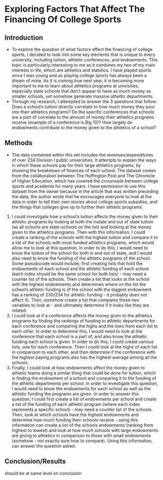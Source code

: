 # Exploring Factors That Affect The Financing Of College Sports
 
## Introduction
- To explore the question of what factors effect the financing of college sports, I decided to look into some key elements that is unique to every university, including tuition, athletic conferences, and endowments. This topic is particularly interesting to me as it combines my two of my main interests in life, which are athletics and statstics. I have played sports since I was young and as playing college sports has always been a dream of mine. As it is coming true next year, it is becoming more important to me to learn about athletics programs at univisities, especially state schools that don't appear to have as much money as smaller schools, yet somehow generate massive atheltic departments. 
- Through my research, I attempted to answer the 3 questions that follow: Does a school’s tuition directly correlate to how much money they pour into their athletics programs? Do the specific conferences that schools are a part of correlate to the amount of money their athletics programs receive (example of a conference is Big 10)? How largely do endowments contribute to the money given to the athletics of a school? 

## Methods
- The data contained within this set includes the revenues/expenditures of over 234 Division I public universities. It attempts to explain the ways in which these schools pay for their large athletics programs, by showing the breakdown of finances of each school. The dataset comes from the collaboration between The Huffington Post and The Chronicle of Higher Education, which has covered the crossroads between college sports and academia for many years. I have permission to use this dataset from the owner because in the article that was written preceding the data, the author wrote that he encourages everyone to look at the data in order to tell their own stories about college sports subsidies, and the things that colleges give up to further their athletic programs.  

1. I could investigate how a school’s tuition affects the money given to their athletic programs by looking at both the instate and out of state tuition (as all schools are state-schools on the list) and looking at the money given to the athletics programs. Then with this information, I could create a ranking of the schools with the highest tuition and compare it to a list of the schools with most funded athletics programs, which would allow me to look at this question. In order to do this, I would need to know the tuition of the school for both in and out of state, and I would also need to know the funding of the athletic programs of the school. Some pseudocode would include, first creating lists that hold the endowments of each school and the athletic funding of each school (each index should be the same school for both lists) - may need a counter list of the schools. Then create a list that looks at the school with the highest endowments and determines where on the list the school’s athletic funding is (if the school with the biggest endowment has a ranking of 230/234 for athletic funding - it probably does not affect it). Then, somehow create a list that compares these two variables to look at - and ultimately determine if it looks like they are related. 
2. I could look at if a conference affects the money given to the athletics programs by finding the rankings of funding to athletic departments for each conference and comparing the highs and the lows from each list to each other. In order to determine this, I would need to look at the conference that each school is a part of, and also know the athletic funding each school is given. In order to do this, I could create various lists, one for each conference. Then I could look at the highs of each list in comparison to each other, and then determine if the conference with the highest paying programs also has the highest average among all the schools. 
3. Finally, I could look at how endowments affect the money given to athletic teams doing a similar thing that could be done for tuition, which is finding the endowment of a school and comparing it to the funding of the athletic departments per school. In order to investigate this question, I would need to know the endowments for each school as well as the athletic funding the programs are given. In order to answer this question, I could first create a list of endowments per school and create a list of the funding of each athletic program (where each index represents a specific school) - may need a counter list of the schools. Then, look at which schools have the highest endowments and determine how much funding their schools receive - using this information can create a list of the schools endowments (ranking from highest to lowest) and look at how much schools with large endowments are giving to athletics in comparison to those with small endowments (somehow - not exactly sure how to compare). Using this information, can answer the question asked. 

## Conclusion/Results
should be at same level on conclusion